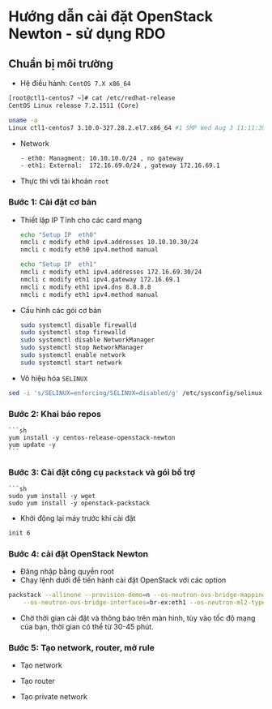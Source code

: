 # Hướng dẫn cài đặt OpenStack Newton - sử dụng RDO

## Chuẩn bị môi trường

- Hệ điều hành: `CentOS 7.X x86_64`

```sh
[root@ctl1-centos7 ~]# cat /etc/redhat-release
CentOS Linux release 7.2.1511 (Core)

uname -a
Linux ctl1-centos7 3.10.0-327.28.2.el7.x86_64 #1 SMP Wed Aug 3 11:11:39 UTC 2016 x86_64 x86_64 x86_64 GNU/Linux
```

- Network

    ```sh 
    - eth0: Managment: 10.10.10.0/24 , no gateway
    - eth1: External:  172.16.69.0/24 , gateway 172.16.69.1
    ```

- Thực thi với tài khoản `root`

### Bước 1: Cài đặt cơ bản

- Thiết lập IP Tĩnh cho các card mạng

    ```sh
    echo "Setup IP  eth0"
    nmcli c modify eth0 ipv4.addresses 10.10.10.30/24
    nmcli c modify eth0 ipv4.method manual

    echo "Setup IP  eth1"
    nmcli c modify eth1 ipv4.addresses 172.16.69.30/24
    nmcli c modify eth1 ipv4.gateway 172.16.69.1
    nmcli c modify eth1 ipv4.dns 8.8.8.8
    nmcli c modify eth1 ipv4.method manual
    ```

- Cấu hình các gói cơ bản

    ```sh
    sudo systemctl disable firewalld
    sudo systemctl stop firewalld
    sudo systemctl disable NetworkManager
    sudo systemctl stop NetworkManager
    sudo systemctl enable network
    sudo systemctl start network
    ```

- Vô hiệu hóa `SELINUX`

```sh
sed -i 's/SELINUX=enforcing/SELINUX=disabled/g' /etc/sysconfig/selinux
```

    
### Bước 2: Khai báo repos

    ```sh
    yum install -y centos-release-openstack-newton
    yum update -y
    ```

### Bước 3: Cài đặt công cụ `packstack` và gói bổ trợ

    ```sh
    sudo yum install -y wget 
    sudo yum install -y openstack-packstack    
    
- Khởi động lại máy trước khi cài đặt

```sh
init 6
```

### Bước 4: cài đặt OpenStack Newton

- Đăng nhập bằng quyền root
- Chạy lệnh dưới để tiến hành cài đặt OpenStack với các option 

```sh
packstack --allinone --provision-demo=n --os-neutron-ovs-bridge-mappings=extnet:br-ex \
    --os-neutron-ovs-bridge-interfaces=br-ex:eth1 --os-neutron-ml2-type-drivers=vxlan,flat
```

- Chờ thời gian cài đặt và thông báo trên màn hình, tùy vào tốc độ mạng của bạn, thời gian có thể từ 30-45 phút.


### Bước 5: Tạo network, router, mở rule 

- Tạo network


- Tạo router


- Tạo private network
